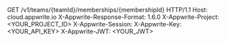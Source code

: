 GET /v1/teams/{teamId}/memberships/{membershipId} HTTP/1.1
Host: cloud.appwrite.io
X-Appwrite-Response-Format: 1.6.0
X-Appwrite-Project: <YOUR_PROJECT_ID>
X-Appwrite-Session: 
X-Appwrite-Key: <YOUR_API_KEY>
X-Appwrite-JWT: <YOUR_JWT>
